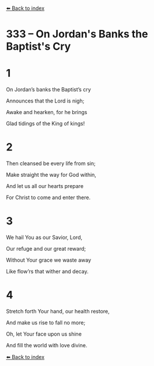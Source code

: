[⬅️ Back to index](../README.md)

# 333 – On Jordan's Banks the Baptist's Cry





# 1

On Jordan’s banks the Baptist’s cry

Announces that the Lord is nigh;

Awake and hearken, for he brings

Glad tidings of the King of kings!



# 2

Then cleansed be every life from sin;

Make straight the way for God within,

And let us all our hearts prepare

For Christ to come and enter there.



# 3

We hail You as our Savior, Lord,

Our refuge and our great reward;

Without Your grace we waste away

Like flow’rs that wither and decay.



# 4

Stretch forth Your hand, our health restore,

And make us rise to fall no more;

Oh, let Your face upon us shine

And fill the world with love divine.

[⬅️ Back to index](../README.md)
